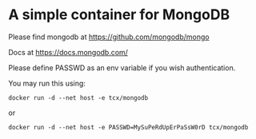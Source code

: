# A simple container for MongoDB

Please find mongodb at https://github.com/mongodb/mongo

Docs at https://docs.mongodb.com/

Please define PASSWD as an env variable if you wish authentication.

You may run this using:

    docker run -d --net host -e tcx/mongodb
or

    docker run -d --net host -e PASSWD=MySuPeRdUpErPaSsW0rD tcx/mongodb
